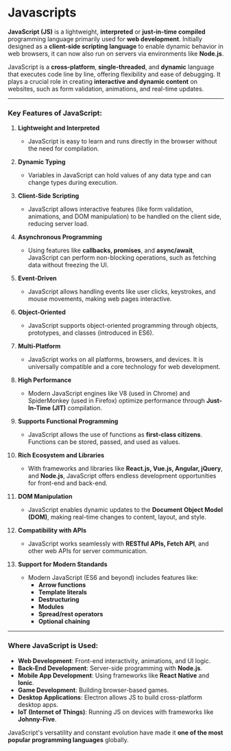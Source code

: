 # Javascripts

**JavaScript (JS)** is a lightweight, **interpreted** or **just-in-time compiled** programming language primarily used for **web development**. Initially designed as a **client-side scripting language** to enable dynamic behavior in web browsers, it can now also run on servers via environments like **Node.js**.

JavaScript is a **cross-platform**, **single-threaded**, and **dynamic** language that executes code line by line, offering flexibility and ease of debugging. It plays a crucial role in creating **interactive and dynamic content** on websites, such as form validation, animations, and real-time updates.

---

### **Key Features of JavaScript:**

1. **Lightweight and Interpreted**

   - JavaScript is easy to learn and runs directly in the browser without the need for compilation.

2. **Dynamic Typing**

   - Variables in JavaScript can hold values of any data type and can change types during execution.

3. **Client-Side Scripting**

   - JavaScript allows interactive features (like form validation, animations, and DOM manipulation) to be handled on the client side, reducing server load.

4. **Asynchronous Programming**

   - Using features like **callbacks, promises**, and **async/await**, JavaScript can perform non-blocking operations, such as fetching data without freezing the UI.

5. **Event-Driven**

   - JavaScript allows handling events like user clicks, keystrokes, and mouse movements, making web pages interactive.

6. **Object-Oriented**

   - JavaScript supports object-oriented programming through objects, prototypes, and classes (introduced in ES6).

7. **Multi-Platform**

   - JavaScript works on all platforms, browsers, and devices. It is universally compatible and a core technology for web development.

8. **High Performance**

   - Modern JavaScript engines like V8 (used in Chrome) and SpiderMonkey (used in Firefox) optimize performance through **Just-In-Time (JIT)** compilation.

9. **Supports Functional Programming**

   - JavaScript allows the use of functions as **first-class citizens**. Functions can be stored, passed, and used as values.

10. **Rich Ecosystem and Libraries**

    - With frameworks and libraries like **React.js, Vue.js, Angular, jQuery**, and **Node.js**, JavaScript offers endless development opportunities for front-end and back-end.

11. **DOM Manipulation**

    - JavaScript enables dynamic updates to the **Document Object Model (DOM)**, making real-time changes to content, layout, and style.

12. **Compatibility with APIs**

    - JavaScript works seamlessly with **RESTful APIs, Fetch API**, and other web APIs for server communication.

13. **Support for Modern Standards**
    - Modern JavaScript (ES6 and beyond) includes features like:
      - **Arrow functions**
      - **Template literals**
      - **Destructuring**
      - **Modules**
      - **Spread/rest operators**
      - **Optional chaining**

---

### **Where JavaScript is Used**:

- **Web Development**: Front-end interactivity, animations, and UI logic.
- **Back-End Development**: Server-side programming with **Node.js**.
- **Mobile App Development**: Using frameworks like **React Native** and **Ionic**.
- **Game Development**: Building browser-based games.
- **Desktop Applications**: Electron allows JS to build cross-platform desktop apps.
- **IoT (Internet of Things)**: Running JS on devices with frameworks like **Johnny-Five**.

JavaScript's versatility and constant evolution have made it **one of the most popular programming languages** globally.
